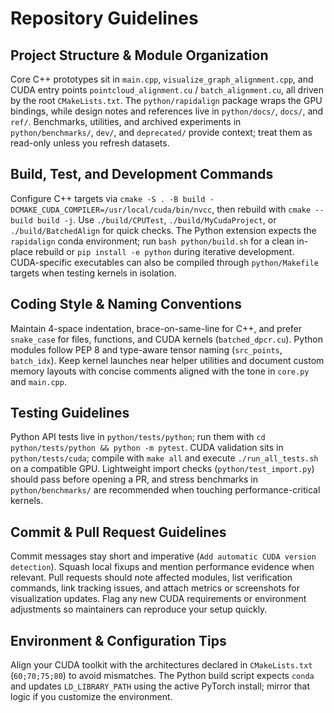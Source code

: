 # Repository Guidelines

## Project Structure & Module Organization
Core C++ prototypes sit in `main.cpp`, `visualize_graph_alignment.cpp`, and CUDA entry points `pointcloud_alignment.cu` / `batch_alignment.cu`, all driven by the root `CMakeLists.txt`. The `python/rapidalign` package wraps the GPU bindings, while design notes and references live in `python/docs/`, `docs/`, and `ref/`. Benchmarks, utilities, and archived experiments in `python/benchmarks/`, `dev/`, and `deprecated/` provide context; treat them as read-only unless you refresh datasets.

## Build, Test, and Development Commands
Configure C++ targets via `cmake -S . -B build -DCMAKE_CUDA_COMPILER=/usr/local/cuda/bin/nvcc`, then rebuild with `cmake --build build -j`. Use `./build/CPUTest`, `./build/MyCudaProject`, or `./build/BatchedAlign` for quick checks. The Python extension expects the `rapidalign` conda environment; run `bash python/build.sh` for a clean in-place rebuild or `pip install -e python` during iterative development. CUDA-specific executables can also be compiled through `python/Makefile` targets when testing kernels in isolation.

## Coding Style & Naming Conventions
Maintain 4-space indentation, brace-on-same-line for C++, and prefer `snake_case` for files, functions, and CUDA kernels (`batched_dpcr.cu`). Python modules follow PEP 8 and type-aware tensor naming (`src_points`, `batch_idx`). Keep kernel launches near helper utilities and document custom memory layouts with concise comments aligned with the tone in `core.py` and `main.cpp`.

## Testing Guidelines
Python API tests live in `python/tests/python`; run them with `cd python/tests/python && python -m pytest`. CUDA validation sits in `python/tests/cuda`; compile with `make all` and execute `./run_all_tests.sh` on a compatible GPU. Lightweight import checks (`python/test_import.py`) should pass before opening a PR, and stress benchmarks in `python/benchmarks/` are recommended when touching performance-critical kernels.

## Commit & Pull Request Guidelines
Commit messages stay short and imperative (`Add automatic CUDA version detection`). Squash local fixups and mention performance evidence when relevant. Pull requests should note affected modules, list verification commands, link tracking issues, and attach metrics or screenshots for visualization updates. Flag any new CUDA requirements or environment adjustments so maintainers can reproduce your setup quickly.

## Environment & Configuration Tips
Align your CUDA toolkit with the architectures declared in `CMakeLists.txt` (`60;70;75;80`) to avoid mismatches. The Python build script expects `conda` and updates `LD_LIBRARY_PATH` using the active PyTorch install; mirror that logic if you customize the environment.
